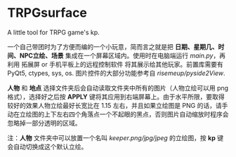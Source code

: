# TRPGsurface
A little tool for TRPG game's kp. 

一个自己带团时为了方便而编的一个小玩意，简而言之就是把 **日期、星期几、时间、NPC立绘、场景** 集成在一个屏幕区域内。使用时在电脑端运行 *main.py*，再利用 拓展屏 or 手机平板上的远程控制软件 将其展示给其他玩家。前置库需要有 PyQt5, ctypes, sys, os. 图片控件的大部分功能参考自 *risemeup/pyside2View*.


**人物** 和 **地点** 选择文件夹后会自动读取文件夹中所有的图片（人物立绘可以用 png 格式），选择好之后按 **APPLY** 键将其应用到右端屏幕上。由于水平所限，要取得较好的效果人物立绘最好长宽比在 1.15 左右，并且如果立绘图是 PNG 的话，请手动在立绘图的上下左右四个角落点一个不起眼的黑点，否则图片自动缩放时程序会忽略掉一部分透明的区域。

注：**人物** 文件夹中可以放置一个名叫 *keeper.png/jpg/jpeg* 的立绘图，按 **kp** 键会自动切换成这个默认立绘。

